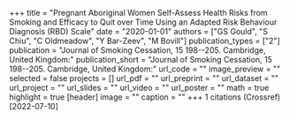 +++
title = "Pregnant Aboriginal Women Self-Assess Health Risks from Smoking and Efficacy to Quit over Time Using an Adapted Risk Behaviour Diagnosis (RBD) Scale"
date = "2020-01-01"
authors = ["GS Gould", "S Chiu", "C Oldmeadow", "Y Bar-Zeev", "M Bovill"]
publication_types = ["2"]
publication = "Journal of Smoking Cessation, 15 198--205. Cambridge, United Kingdom:"
publication_short = "Journal of Smoking Cessation, 15 198--205. Cambridge, United Kingdom:"
url_code = ""
image_preview = ""
selected = false
projects = []
url_pdf = ""
url_preprint = ""
url_dataset = ""
url_project = ""
url_slides = ""
url_video = ""
url_poster = ""
math = true
highlight = true
[header]
image = ""
caption = ""
+++
1 citations (Crossref) [2022-07-10]
